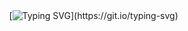 ㅤㅤㅤㅤㅤㅤㅤㅤㅤㅤㅤㅤㅤ[![Typing SVG](https://readme-typing-svg.demolab.com?font=Fira+Code&size=25&letterSpacing=+0.2rem&pause=1000&color=FCE300&center=true&multiline=true&width=500&height=100&lines=I+am+torchbearer;and+I+will+not+give+up+on+him+.)](https://git.io/typing-svg)
